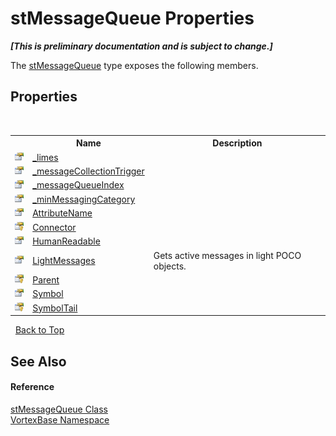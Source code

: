 # stMessageQueue Properties
 _**\[This is preliminary documentation and is subject to change.\]**_

The <a href="T_VortexBase_stMessageQueue.md">stMessageQueue</a> type exposes the following members.


## Properties
&nbsp;<table><tr><th></th><th>Name</th><th>Description</th></tr><tr><td>![Public property](media/pubproperty.gif "Public property")</td><td><a href="P_VortexBase_stMessageQueue__limes.md">_limes</a></td><td /></tr><tr><td>![Public property](media/pubproperty.gif "Public property")</td><td><a href="P_VortexBase_stMessageQueue__messageCollectionTrigger.md">_messageCollectionTrigger</a></td><td /></tr><tr><td>![Public property](media/pubproperty.gif "Public property")</td><td><a href="P_VortexBase_stMessageQueue__messageQueueIndex.md">_messageQueueIndex</a></td><td /></tr><tr><td>![Public property](media/pubproperty.gif "Public property")</td><td><a href="P_VortexBase_stMessageQueue__minMessagingCategory.md">_minMessagingCategory</a></td><td /></tr><tr><td>![Public property](media/pubproperty.gif "Public property")</td><td><a href="P_VortexBase_stMessageQueue_AttributeName.md">AttributeName</a></td><td /></tr><tr><td>![Protected property](media/protproperty.gif "Protected property")</td><td><a href="P_VortexBase_stMessageQueue_Connector.md">Connector</a></td><td /></tr><tr><td>![Public property](media/pubproperty.gif "Public property")</td><td><a href="P_VortexBase_stMessageQueue_HumanReadable.md">HumanReadable</a></td><td /></tr><tr><td>![Public property](media/pubproperty.gif "Public property")</td><td><a href="P_VortexBase_stMessageQueue_LightMessages.md">LightMessages</a></td><td>
Gets active messages in light POCO objects.</td></tr><tr><td>![Protected property](media/protproperty.gif "Protected property")</td><td><a href="P_VortexBase_stMessageQueue_Parent.md">Parent</a></td><td /></tr><tr><td>![Public property](media/pubproperty.gif "Public property")</td><td><a href="P_VortexBase_stMessageQueue_Symbol.md">Symbol</a></td><td /></tr><tr><td>![Protected property](media/protproperty.gif "Protected property")</td><td><a href="P_VortexBase_stMessageQueue_SymbolTail.md">SymbolTail</a></td><td /></tr></table>&nbsp;
<a href="#stmessagequeue-properties">Back to Top</a>

## See Also


#### Reference
<a href="T_VortexBase_stMessageQueue.md">stMessageQueue Class</a><br /><a href="N_VortexBase.md">VortexBase Namespace</a><br />